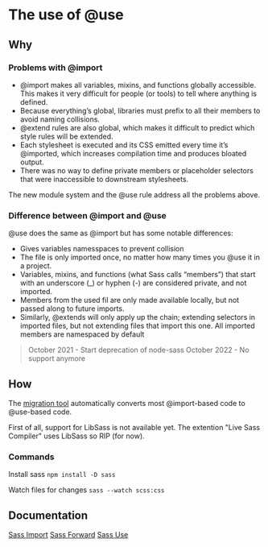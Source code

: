 # The use of @use #
## Why ##
### Problems with @import ###
* @import makes all variables, mixins, and functions globally accessible. This makes it very difficult for people (or tools) to tell where anything is defined.
* Because everything’s global, libraries must prefix to all their members to avoid naming collisions.
* @extend rules are also global, which makes it difficult to predict which style rules will be extended.
* Each stylesheet is executed and its CSS emitted every time it’s @imported, which increases compilation time and produces bloated output.
* There was no way to define private members or placeholder selectors that were inaccessible to downstream stylesheets.

The new module system and the @use rule address all the problems above.

### Difference between @import and @use ###
@use does the same as @import but has some notable differences:

*  Gives variables namesspaces to prevent collision
* The file is only imported once, no matter how many times you @use it in a project.
* Variables, mixins, and functions (what Sass calls “members”) that start with an underscore (_) or hyphen (-) are considered private, and not imported.
* Members from the used fil are only made available locally, but not passed along to future imports.
* Similarly, @extends will only apply up the chain; extending selectors in imported files, but not extending files that import this one.
All imported members are namespaced by default

> October 2021 - Start deprecation of node-sass
> October 2022 - No support anymore


## How ##
The [migration tool](https://sass-lang.com/documentation/cli/migrator "migration tool") automatically converts most @import-based code to @use-based code.

First of all, support for LibSass is not available yet. The extention "Live Sass Compiler" uses LibSass so RIP (for now).

### Commands ###
Install sass
`npm install -D sass`

Watch files for changes
`sass --watch scss:css`

## Documentation ##
[Sass Import](https://sass-lang.com/documentation/at-rules/import "sass import")
[Sass Forward](https://sass-lang.com/documentation/at-rules/forward "sass forward")
[Sass Use](https://sass-lang.com/documentation/at-rules/use "sass use")